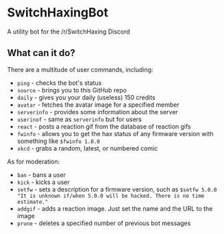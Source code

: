 # SwitchHaxingBot
A utility bot for the /r/SwitchHaxing Discord


## What can it do?

There are a multitude of user commands, including:
- `ping` - checks the bot's status
- `source` - brings you to this GitHub repo
- `daily` - gives you your daily (useless) 150 credits
- `avatar` - fetches the avatar image for a specified member
- `serverinfo` - provides some information about the server
- `userinof` - same as `serverinfo` but for users
- `react` - posts a reaction gif from the database of reaction gifs
- `fwinfo` - allows you to get the hax status of any firmware version with something like `$fwinfo 1.0.0`
- `xkcd` - grabs a random, latest, or numbered comic

As for moderation:
- `ban` - bans a user
- `kick` - kicks a user
- `setfw` - sets a description for a firmware version, such as `$setfw 5.0.0 "It is unknown if/when 5.0.0 will be hacked. There is no time estimate."`
- `addgif` - adds a reaction image. Just set the name and the URL to the image
- `prune` - deletes a specified number of previous bot messages
